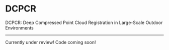 # DCPCR
DCPCR: Deep Compressed Point Cloud Registration in Large-Scale Outdoor Environments

----
Currently under review! Code coming soon!
